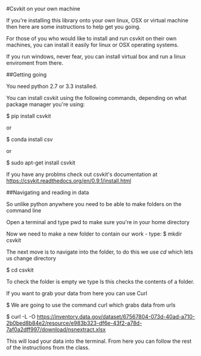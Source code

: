 #Csvkit on your own machine

If you're installing this library onto your own linux, OSX or virtual machine then here are some instructions to help get you going. 

For those of you who would like to install and run csvkit on their own machines, you can install it easily for linux or OSX operating systems. 

If you run windows, never fear, you can install virtual box and run a linux enviroment from there. 

##Getting going

You need python 2.7 or 3.3 installed. 

You can install csvkit using the following commands, depending on what package manager you're using:

$ pip install csvkit

or 

$ conda install csv

or 

$ sudo apt-get install csvkit

If you have any problms check out csvkit's documentation at https://csvkit.readthedocs.org/en/0.9.1/install.html

##Navigating and reading in data

So unlike python anywhere you need to be able to make folders on the command line

Open a terminal and type pwd to make sure you're in your home directory

Now we need to make a new folder to contain our work - type:
$ mkdir csvkit

The next move is to navigate into the folder, to do this we use _cd_ which lets us change directory

$ cd csvkit

To check the folder is empty we type ls this checks the contents of a folder. 

If you want to grab your data from here you can use Curl

$ We are going to use the command curl which grabs data from urls

$ curl -L -O https://inventory.data.gov/dataset/67567804-073d-40ad-a710-2b0bed8b84e2/resource/e983b323-df6e-43f2-a78d-7af0a2dff997/download/nsnextract.xlsx

This will load your data into the terminal. From here you can follow the rest of the instructions from the class.

